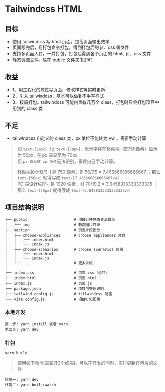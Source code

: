 # Tailwindcss HTML

## 目标
- 使用 tailwindcss 写 html 页面，提高页面输出效率  
- 页面写完后，用打包命令打包，得到打包后的 js、css 等文件  
- 支持多页面入口，一并打包，打包后得到各个页面的 html、js、css 文件
- 静态资源文件，放在 public 文件夹下即可

## 收益
- 1、用工程化的方式写页面，修改样式等实时更新
- 2、引入 tailwindcss，基本可以做到不手写样式
- 3、按需打包。tailwindcss 可能内置有几万个 class，打包时只会打包项目中用到的 class 类

## 不足
- tailwindcss 自定义的 class 类，px 单位不能转为 vw ，需要手动计算
> 如 `text-[56px] lg:text-[70px]`，表示字体在移动端（按750像素）显示为 56px , 在 pc 端显示为 70px  
> 但 `px 自动转 vw 插件`无法识别，需要自己手动计算。  
>  
> 移动端设计稿尺寸是 750 像素，则 56/7.5 = 7.466666666666667 ；那么 `text-[56px]` 就得写成 `text-[7.466666666666667vw]`  
> PC 端设计稿尺寸是 1920 像素，则 70/19.2 = 3.6458333333333335 ；那么 `text-[70px]` 就得写成 `text-[3.6458333333333335vw]`


## 项目结构说明
```
├── public                     # 项目公共静态资源目录
│   └── img                    # 静态图片目录
├── section                    # 页面片段部分
│   ├── choose-appliances      # choose appliances 片段
│   │   ├── index.html
│   │   └── index.js
│   ├── choose-scenarios       # choose scenarios 片段
│   │   ├── index.html
│   │   └── index.js
│   └── ...                    # 更多片段
│
├── index.css                  # 页面 css（公共）
├── index.html                 # 页面 html
├── index.js                   # 页面 js
├── package.json               # 项目包管理说明
├── tailwind.config.js         # tailwindcss 配置
└── vite.config.js             # 项目打包配置
```



### 本地开发

```
第一步: yarn install 或者 yarn
第二步: yarn dev
```

### 打包
```
yarn build
```


> 使用如下命令(需要开2个终端)，可以在开发的同时，实时更新打包后的文件
```
终端一: yarn dev
终端二: yarn build:watch
```



